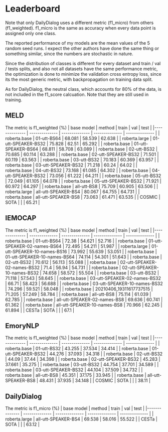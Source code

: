 # Leaderboard
Note that only DailyDialog uses a different metric (f1_micro) from others (f1_weighted). f1_micro is the same as accuracy when every data point is assigned only one class.

The reported performance of my models are the mean values of the 5 random seed runs. I expect the other authors have done the same thing or something similar, since the numbers are stochastic in nature.

Since the distribution of classes is different for every dataset and train / val / tests splits, and also not all datasets have the same performance metric, the optimization is done to minimize the validation cross entropy loss, since its the most generic metric, with backpropagation on training data split.

As for DailyDialog, the neutral class, which accounts for 80% of the data, is not included in the f1_score calcuation. Note that they are still used in training.

## MELD 
The metric is f1_weighted (%)
|  base model | method | train | val | test |
|-------------- | -------------- | -------------- | -------------- | -------------- | 
| roberta.base | 01-utt-BS64 | 68.081 | 58.539 | 62.638 | 
| roberta.large | 01-utt-SPEAKER-BS32 | 75.828 | 62.51 | 65.292 | 
| roberta.base | 01-utt-SPEAKER-BS64 | 68.811 | 58.708 | 63.089 | 
| roberta.base | 02-utt-BS32 | 70.685 | 60.114 | 63.288 | 
| roberta.base | 02-utt-SPEAKER-BS32 | 71.501 | 60.119 | 63.563 | 
| roberta.base | 03-utt-BS32 | 70.183 | 60.369 | 63.957 | 
| roberta.base | 03-utt-SPEAKER-BS32 | 71.218 | 60.24 | 64.02 | 
| roberta.base | 04-utt-BS32 | 73.168 | 61.085 | 64.302 | 
| roberta.base | 04-utt-SPEAKER-BS32 | 73.056 | 61.222 | 64.211 | 
| roberta.base | 05-utt-BS32 | 72.049 | 61.105 | 64.078 | 
| roberta.base | 05-utt-SPEAKER-BS32 | 71.921 | 60.972 | 64.297 | 
| roberta.base | all-utt-BS8 | 75.709 | 60.905 | 63.506 | 
| roberta.large | all-utt-SPEAKER-BS4 | 80.067 | 64.755 | 64.731 | 
| roberta.base | all-utt-SPEAKER-BS8 | 73.063 | 61.471 | 63.535 | 
| COSMIC | SOTA |   |   | 65.21 |
## IEMOCAP 
The metric is f1_weighted (%)
|  base model | method | train | val | test |
|-------------- | -------------- | -------------- | -------------- | -------------- | 
| roberta.base | 01-utt-BS64 | 72.38 | 54.621 | 52.716 | 
| roberta.base | 01-utt-SPEAKER-02-names-BS64 | 72.495 | 54.211 | 51.987 | 
| roberta.large | 01-utt-SPEAKER-10-names-BS16 | 73.992 | 55.639 | 53.051 | 
| roberta.base | 01-utt-SPEAKER-10-names-BS64 | 74.114 | 54.301 | 51.643 | 
| roberta.base | 02-utt-BS32 | 70.612 | 56.113 | 55.088 | 
| roberta.base | 02-utt-SPEAKER-02-names-BS32 | 71.4 | 56.94 | 54.731 | 
| roberta.base | 02-utt-SPEAKER-10-names-BS32 | 74.658 | 58.572 | 55.504 | 
| roberta.base | 03-utt-BS32 | 71.118 | 57.543 | 58.645 | 
| roberta.base | 03-utt-SPEAKER-02-names-BS32 | 66.71 | 58.423 | 56.688 | 
| roberta.base | 03-utt-SPEAKER-10-names-BS32 | 74.296 | 59.521 | 58.048 | 
| roberta.base | 20210406_19311617737515 | 71.205 | 57.249 | 58.784 | 
| roberta.base | all-utt-BS8 | 75.114 | 61.039 | 62.785 | 
| roberta.base | all-utt-SPEAKER-02-names-BS8 | 69.636 | 60.741 | 61.362 | 
| roberta.base | all-utt-SPEAKER-10-names-BS8 | 70.966 | 62.245 | 61.894 | 
| CESTa | SOTA |   |   | 67.1 |
## EmoryNLP 
The metric is f1_weighted (%)
|  base model | method | train | val | test |
|-------------- | -------------- | -------------- | -------------- | -------------- | 
| roberta.base | 01-utt-BS32 | 43.255 | 37.534 | 34.414 | 
| roberta.base | 01-utt-SPEAKER-BS32 | 44.276 | 37.093 | 34.318 | 
| roberta.base | 02-utt-BS32 | 44.09 | 37.44 | 34.398 | 
| roberta.base | 02-utt-SPEAKER-BS32 | 45.283 | 37.661 | 35.275 | 
| roberta.base | 03-utt-BS32 | 44.754 | 37.701 | 34.589 | 
| roberta.base | 03-utt-SPEAKER-BS32 | 44.104 | 37.509 | 34.732 | 
| roberta.base | all-utt-BS8 | 45.351 | 37.175 | 33.945 | 
| roberta.base | all-utt-SPEAKER-BS8 | 48.431 | 37.935 | 34.148 | 
| COSMIC | SOTA |   |   | 38.11 |
## DailyDialog 
The metric is f1_micro (%)
|  base model | method | train | val | test |
|-------------- | -------------- | -------------- | -------------- | -------------- | 
| roberta.large | all-utt-SPEAKER-BS4 | 69.538 | 58.016 | 55.522 | 
| CESTa | SOTA |   |   | 63.12 |

